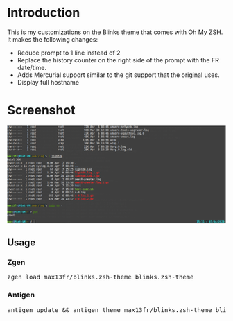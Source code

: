 # Introduction
This is my customizations on the Blinks theme that comes with Oh My ZSH. It makes the following changes:

  * Reduce prompt to 1 line instead of 2
  * Replace the history counter on the right side of the prompt with the FR date/time.
  * Adds Mercurial support similar to the git support that the original uses.
  * Display full hostname

# Screenshot

![image](screenshot.png)

## Usage

### Zgen

<pre>
zgen load max13fr/blinks.zsh-theme blinks.zsh-theme
</pre>

### Antigen

<pre>
antigen update && antigen theme max13fr/blinks.zsh-theme blinks.zsh-theme
</pre>

